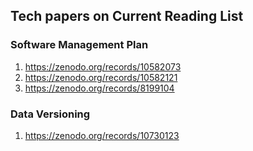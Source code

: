 ## Tech papers on Current Reading List



### Software Management Plan
1. https://zenodo.org/records/10582073 
2. https://zenodo.org/records/10582121
3. https://zenodo.org/records/8199104

### Data Versioning
1. https://zenodo.org/records/10730123
